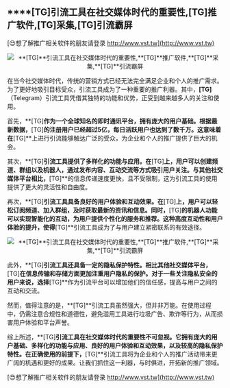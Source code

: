 ## ****[TG]**引流工具在社交媒体时代的重要性,**[TG]**推广软件,**[TG]**采集,**[TG]**引流霸屏**

[😍想了解推广相关软件的朋友请登录 http://www.vst.tw](http://www.vst.tw)

 <center><img src="https://vst.tw/MP4/tuiguang/png/7.png" alt="**[TG]**引流工具在社交媒体时代的重要性,**[TG]**推广软件,**[TG]**采集,**[TG]**引流霸屏"></center>

在当今社交媒体时代，传统的营销方式已经无法完全满足企业和个人的推广需求。为了更好地吸引目标受众，引流工具成为了一种重要的推广利器。其中，**[TG]**（Telegram）引流工具凭借其独特的功能和优势，正受到越来越多人的关注和使用。

首先，**[TG]**作为一个全球知名的即时通讯平台，拥有庞大的用户基础。根据最新数据，**[TG]**的注册用户已经超过5亿，每日活跃用户也达到了数千万。这意味着在**[TG]**上进行引流能够触达广泛的受众，为企业和个人的推广提供了巨大的机会。

其次，**[TG]**引流工具提供了多样化的功能与应用。在**[TG]**上，用户可以创建频道、群组以及机器人，通过发布内容、互动交流等方式吸引用户关注。与其他社交媒体平台相比，**[TG]**的信息传递速度更快，且不受限制，这为引流工具的使用提供了更大的灵活性和自由度。

再次，**[TG]**引流工具具备良好的用户体验和互动效果。在**[TG]**上，用户可以轻松订阅频道、加入群组，及时获取最新的资讯和信息。同时，**[TG]**的机器人功能可以实现智能化的互动，为用户提供个性化的服务和推荐。这种高度互动性和用户体验的提升，使得**[TG]**引流工具成为了与用户建立紧密联系的有效途径。

 <center><img src="https://vst.tw/MP4/tuiguang/png/0.png" alt="**[TG]**引流工具在社交媒体时代的重要性,**[TG]**推广软件,**[TG]**采集,**[TG]**引流霸屏"></center>

此外，**[TG]**引流工具还具备一定的隐私保护特性。相比其他社交媒体平台，**[TG]**在信息传输和存储方面更加注重用户隐私的保护。对于一些关注隐私安全的用户来说，选择**[TG]**作为引流平台可以增加他们的信任感，提高与用户之间的互动和交流。

然而，值得注意的是，**[TG]**引流工具虽然强大，但并非万能。在使用过程中，仍需注意合规性和道德性，避免滥用工具进行垃圾广告、欺诈等行为，从而损害用户体验和平台声誉。

综上所述，**[TG]**引流工具在社交媒体时代的重要性不可忽视。它拥有庞大的用户基础、多样化的功能与应用、良好的用户体验和互动效果，以及较高的隐私保护特性。在正确使用的前提下，**[TG]**引流工具将为企业和个人的推广活动带来更广阔的机遇和更好的成果。让我们抓住这一利器，与时俱进，开拓新的推广领域。

[😍想了解推广相关软件的朋友请登录 http://www.vst.tw](http://www.vst.tw)



